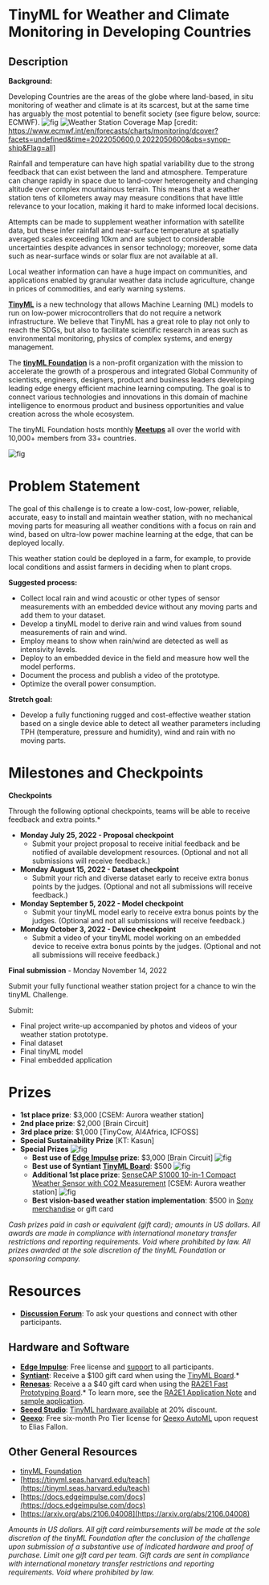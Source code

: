 # TinyML for Weather and Climate Monitoring in Developing Countries

## Description

**Background:**

Developing Countries are the areas of the globe where land-based, in situ monitoring of weather and climate is at its scarcest, but at the same time has arguably the most potential to benefit society (see figure below, source: ECMWF).
![fig](fig1.png)
![Weather Station Coverage Map](https://www.ecmwf.int/en/forecasts/charts/monitoring/dcover?facets=undefined&time=2022050600,0,2022050600&obs=synop-ship&Flag=all)
[credit: https://www.ecmwf.int/en/forecasts/charts/monitoring/dcover?facets=undefined&time=2022050600,0,2022050600&obs=synop-ship&Flag=all]

Rainfall and temperature can have high spatial variability due to the strong feedback that can exist between the land and atmosphere. Temperature can change rapidly in space due to land-cover heterogeneity and changing altitude over complex mountainous terrain. This means that a weather station tens of kilometers away may measure conditions that have little relevance to your location, making it hard to make informed local decisions.

Attempts can be made to supplement weather information with satellite data, but these infer rainfall and near-surface temperature at spatially averaged scales exceeding 10km and are subject to considerable uncertainties despite advances in sensor technology; moreover, some data such as near-surface winds or solar flux are not available at all.

Local weather information can have a huge impact on communities, and applications enabled by granular weather data include agriculture, change in prices of commodities, and early warning systems.

[**TinyML**](https://aiforgood.itu.int/event/aiot-when-iot-meets-the-ai/) is a new technology that allows Machine Learning (ML) models to run on low-power microcontrollers that do not require a network infrastructure. We believe that TinyML has a great role to play not only to reach the SDGs, but also to facilitate scientific research in areas such as environmental monitoring, physics of complex systems, and energy management.

The [**tinyML Foundation**](https://www.tinyml.org/about/) is a non-profit organization with the mission to accelerate the growth of a prosperous and integrated Global Community of scientists, engineers, designers, product and business leaders developing leading edge energy efficient machine learning computing. The goal is to connect various technologies and innovations in this domain of machine intelligence to enormous product and business opportunities and value creation across the whole ecosystem.

The tinyML Foundation hosts monthly [**Meetups**](https://www.meetup.com/pro/tinyml) all over the world with 10,000+ members from 33+ countries.

![fig](fig2.png)


# Problem Statement

The goal of this challenge is to create a low-cost, low-power, reliable, accurate, easy to install and maintain weather station, with no mechanical moving parts for measuring all weather conditions with a focus on rain and wind, based on ultra-low power machine learning at the edge, that can be deployed locally.

This weather station could be deployed in a farm, for example, to provide local conditions and assist farmers in deciding when to plant crops.

**Suggested process:**

* Collect local rain and wind acoustic or other types of sensor measurements with an embedded device without any moving parts and add them to your dataset.
* Develop a tinyML model to derive rain and wind values from sound measurements of rain and wind.
* Employ means to show when rain/wind are detected as well as intensivity levels.
* Deploy to an embedded device in the field and measure how well the model performs.
* Document the process and publish a video of the prototype.
* Optimize the overall power consumption.

**Stretch goal:**

* Develop a fully functioning rugged and cost-effective weather station based on a single device able to detect all weather parameters including TPH (temperature, pressure and humidity), wind and rain with no moving parts.


# Milestones and Checkpoints

**Checkpoints**

Through the following optional checkpoints, teams will be able to receive feedback and extra points.*

* **Monday July 25, 2022 - Proposal checkpoint**
    * Submit your project proposal to receive initial feedback and be notified of available development resources. (Optional and not all submissions will receive feedback.)
* **Monday August 15, 2022 - Dataset checkpoint**
    * Submit your rich and diverse dataset early to receive extra bonus points by the judges. (Optional and not all submissions will receive feedback.)
* **Monday September 5, 2022 - Model checkpoint**
    * Submit your tinyML model early to receive extra bonus points by the judges. (Optional and not all submissions will receive feedback.)
* **Monday October 3, 2022 - Device checkpoint**
    * Submit a video of your tinyML model working on an embedded device to receive extra bonus points by the judges. (Optional and not all submissions will receive feedback.)

**Final submission** - Monday November 14, 2022

Submit your fully functional weather station project for a chance to win the tinyML Challenge.

Submit:

* Final project write-up accompanied by photos and videos of your weather station prototype.
* Final dataset
* Final tinyML model
* Final embedded application

# Prizes

* **1st place prize**: $3,000 [CSEM: Aurora weather station]
* **2nd place prize**: $2,000 [Brain Circuit]
* **3rd place prize**: $1,000 [TinyCow, AI4Africa, ICFOSS]
* **Special Sustainability Prize** [KT: Kasun]
* **Special Prizes**
    ![fig](edge.png)
    * **Best use of [Edge Impulse](https://edgeimpulse.com/) prize**: $3,000 [Brain Circuit]
    ![fig](syntiant.png)
    * **Best use of Syntiant [TinyML Board](https://www.syntiant.com/tinyml)**: $500
    ![fig](seed.png)
    * **Additional 1st place prize**: [SenseCAP S1000 10-in-1 Compact Weather Sensor with CO2 Measurement](https://www.seeedstudio.com/SenseCAP-S1000-10-in-1-Compact-Weather-Sensor-with-CO2-Measurement-p-5362.html)
    [CSEM: Aurora weather station]
    ![fig](sony.png)
    * **Best vision-based weather station implementation**: $500 in [Sony merchandise](https://electronics.sony.com/) or gift card

*Cash prizes paid in cash or equivalent (gift card); amounts in US dollars. All awards are made in compliance with international monetary transfer restrictions and reporting requirements. Void where prohibited by law. All prizes awarded at the sole discretion of the tinyML Foundation or sponsoring company.*


# Resources

* [**Discussion Forum**](https://forums.tinyml.org/c/challenge-2022/19): To ask your questions and connect with other participants.

## Hardware and Software

* [**Edge Impulse**](https://studio.edgeimpulse.com/signup): Free license and [support](alessandro@edgeimpulse.com) to all participants.
* [**Syntiant**](https://www.syntiant.com/): Receive a $100 gift card when using the [TinyML Board](https://www.syntiant.com/tinyml).*
* [**Renesas**](https://www.renesas.com/): Receive a a $40 gift card when using the [RA2E1 Fast Prototyping Board](https://www.renesas.com/us/en/products/microcontrollers-microprocessors/ra-cortex-m-mcus/rtk7fpa2e1s00001be-ra2e1-fast-prototyping-board).* To learn more, see the [RA2E1 Application Note](https://www.renesas.com/us/en/products/microcontrollers-microprocessors/ra-cortex-m-mcus/rtk7fpa2e1s00001be-ra2e1-fast-prototyping-board) and [sample application](https://www.renesas.com/us/en/document/apn/ra2e1-hs3001-sensor-device-sample-application-project?language=en).
* [**Seeed Studio**](https://www.seeedstudio.com/): [TinyML hardware available](https://www.seeedstudio.com/ai-for-good-2022-explore-marvelous-world-of-tinyml.html) at 20% discount.
* [**Qeexo**](https://qeexo.com/): Free six-month Pro Tier license for [Qeexo AutoML](https://qeexo.com/ml-platform/) upon request to Elias Fallon.

## Other General Resources

* [tinyML Foundation](https://www.tinyml.org/)
* [https://tinyml.seas.harvard.edu/teach](https://tinyml.seas.harvard.edu/teach)
* [https://docs.edgeimpulse.com/docs](https://docs.edgeimpulse.com/docs)
* [https://arxiv.org/abs/2106.04008](https://arxiv.org/abs/2106.04008)

*Amounts in US dollars. All gift card reimbursements will be made at the sole discretion of the tinyML Foundation after the conclusion of the challenge upon submission of a substantive use of indicated hardware and proof of purchase. Limit one gift card per team. Gift cards are sent in compliance with international monetary transfer restrictions and reporting requirements. Void where prohibited by law.*